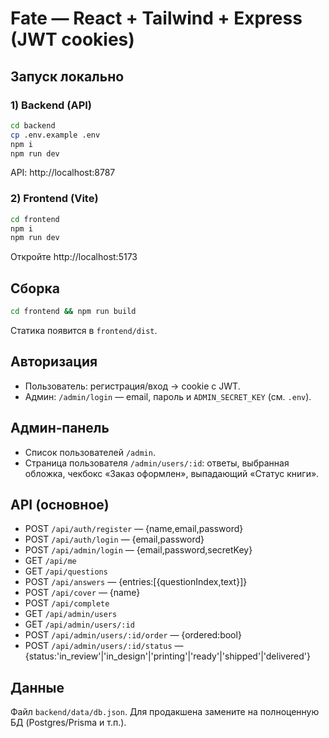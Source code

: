# Fate — React + Tailwind + Express (JWT cookies)

## Запуск локально
### 1) Backend (API)
```bash
cd backend
cp .env.example .env
npm i
npm run dev
```
API: http://localhost:8787

### 2) Frontend (Vite)
```bash
cd frontend
npm i
npm run dev
```
Откройте http://localhost:5173

## Сборка
```bash
cd frontend && npm run build
```
Статика появится в `frontend/dist`.

## Авторизация
- Пользователь: регистрация/вход -> cookie с JWT.
- Админ: `/admin/login` — email, пароль и `ADMIN_SECRET_KEY` (см. `.env`).

## Админ‑панель
- Список пользователей `/admin`.
- Страница пользователя `/admin/users/:id`: ответы, выбранная обложка, чекбокс «Заказ оформлен», выпадающий «Статус книги».

## API (основное)
- POST `/api/auth/register` — {name,email,password}
- POST `/api/auth/login` — {email,password}
- POST `/api/admin/login` — {email,password,secretKey}
- GET  `/api/me`
- GET  `/api/questions`
- POST `/api/answers` — {entries:[{questionIndex,text}]}
- POST `/api/cover` — {name}
- POST `/api/complete`
- GET  `/api/admin/users`
- GET  `/api/admin/users/:id`
- POST `/api/admin/users/:id/order` — {ordered:bool}
- POST `/api/admin/users/:id/status` — {status:'in_review'|'in_design'|'printing'|'ready'|'shipped'|'delivered'}

## Данные
Файл `backend/data/db.json`. Для продакшена замените на полноценную БД (Postgres/Prisma и т.п.).
